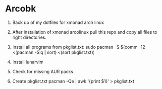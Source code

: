 ﻿# Arcobk

1. Back up of my dotfiles for xmonad arch linux

2. After installation of xmonad arcolinux pull this repo and copy all files to right directories.
3. Install all programs from pkglist.txt:
   sudo pacman -S $(comm -12 <(pacman -Slq | sort) <(sort pkglist.txt))
4. Install lunarvim
5. Check for missing AUR packs
6. Create pkglist.txt pacman -Qe | awk '{print $1}' > pkglist.txt
